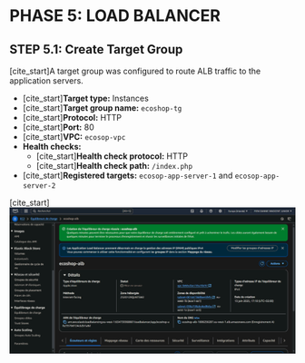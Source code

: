 # PHASE 5: LOAD BALANCER

## STEP 5.1: Create Target Group

[cite_start]A target group was configured to route ALB traffic to the application servers.

* [cite_start]**Target type:** Instances 
* [cite_start]**Target group name:** `ecoshop-tg` 
* [cite_start]**Protocol:** HTTP 
* [cite_start]**Port:** 80 
* [cite_start]**VPC:** `ecosop-vpc` 
* **Health checks:**
    * [cite_start]**Health check protocol:** HTTP 
    * [cite_start]**Health check path:** `/index.php` 
* [cite_start]**Registered targets:** `ecosop-app-server-1` and `ecosop-app-server-2` 

[cite_start]![Healthy Target Group](images/tg-healthy.png)